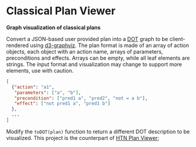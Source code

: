 # Classical Plan Viewer
**Graph visualization of classical plans**

Convert a JSON-based user provided plan into a [DOT](https://www.graphviz.org/doc/info/lang.html) graph to be client-rendered using [d3-graphviz](https://github.com/magjac/d3-graphviz).
The plan format is made of an array of action objects, each object with an action name, arrays of parameters, preconditions and effects.
Arrays can be empty, while all leaf elements are strings.
The input format and visualization may change to support more elements, use with caution.

```Json
[
  {"action": "a1",
   "parameters": ["a", "b"],
   "precondition": ["pred1 a", "pred2", "not = a b"],
   "effect": ["not pred1 a", "pred1 b"]
  },
  ...
]
```

Modify the ``toDOT(plan)`` function to return a different DOT description to be visualized.
This project is the counterpart of [HTN Plan Viewer](../../../HTN_Plan_Viewer);